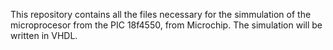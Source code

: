This repository contains all the files necessary for the simmulation of the 
microprocesor from the PIC 18f4550, from Microchip. The simulation will be 
written in VHDL.